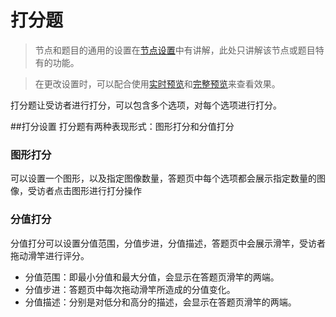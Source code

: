 # 打分题

> 节点和题目的通用的设置在[节点设置](../node-setting/concept.md)中有讲解，此处只讲解该节点或题目特有的功能。

> 在更改设置时，可以配合使用[实时预览](../preview/realtime.md)和[完整预览](../preview/full.md)来查看效果。


打分题让受访者进行打分，可以包含多个选项，对每个选项进行打分。

##打分设置
打分题有两种表现形式：图形打分和分值打分
### 图形打分 
可以设置一个图形，以及指定图像数量，答题页中每个选项都会展示指定数量的图像，受访者点击图形进行打分操作

### 分值打分
分值打分可以设置分值范围，分值步进，分值描述，答题页中会展示滑竿，受访者拖动滑竿进行评分。
+ 分值范围：即最小分值和最大分值，会显示在答题页滑竿的两端。
+ 分值步进：答题页中每次拖动滑竿所造成的分值变化。
+ 分值描述：分别是对低分和高分的描述，会显示在答题页滑竿的两端。